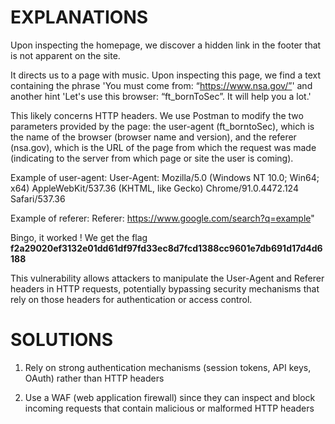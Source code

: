 # EXPLANATIONS

Upon inspecting the homepage, we discover a hidden link in the footer that is not apparent on the site.

It directs us to a page with music. Upon inspecting this page, we find a text containing the phrase 'You must come from: “https://www.nsa.gov/”' and another hint 'Let's use this browser: “ft_bornToSec”. It will help you a lot.'

This likely concerns HTTP headers. We use Postman to modify the two parameters provided by the page: the user-agent (ft_borntoSec), which is the name of the browser (browser name and version), and the referer (nsa.gov), which is the URL of the page from which the request was made (indicating to the server from which page or site the user is coming).

Example of user-agent: User-Agent: Mozilla/5.0 (Windows NT 10.0; Win64; x64) AppleWebKit/537.36 (KHTML, like Gecko) Chrome/91.0.4472.124 Safari/537.36

Example of referer: Referer: https://www.google.com/search?q=example"

Bingo, it worked ! We get the flag 
**f2a29020ef3132e01dd61df97fd33ec8d7fcd1388cc9601e7db691d17d4d6188**

This vulnerability allows attackers to manipulate the User-Agent and Referer headers in HTTP requests, potentially bypassing security mechanisms that rely on those headers for authentication or access control.

# SOLUTIONS

1. Rely on strong authentication mechanisms (session tokens, API keys, OAuth) rather than HTTP headers

2. Use a WAF (web application firewall) since they can inspect and block incoming requests that contain malicious or malformed HTTP headers
